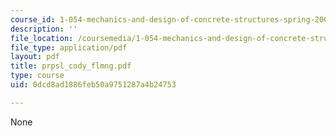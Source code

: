 ```yaml
---
course_id: 1-054-mechanics-and-design-of-concrete-structures-spring-2004
description: ''
file_location: /coursemedia/1-054-mechanics-and-design-of-concrete-structures-spring-2004/0dcd8ad1886feb50a9751287a4b24753_prpsl_cody_flmng.pdf
file_type: application/pdf
layout: pdf
title: prpsl_cody_flmng.pdf
type: course
uid: 0dcd8ad1886feb50a9751287a4b24753

---
```

None